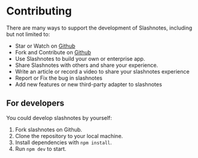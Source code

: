 # Contributing

There are many ways to support the development of Slashnotes, including but not limited to:

- Star or Watch on [Github](https://github.com/slashnotes/slashnotes)
- Fork and Contribute on [Github](https://github.com/slashnotes/slashnotes)
- Use Slashnotes to build your own or enterprise app.
- Share Slashnotes with others and share your experience.
- Write an article or record a video to share your slashnotes experience
- Report or Fix the bug in slashnotes
- Add new features or new third-party adapter to slashnotes

## For developers

You could develop slashnotes by yourself:

1. Fork slashnotes on Github.
2. Clone the repository to your local machine.
3. Install dependencies with `npm install`.
4. Run `npm dev` to start.
